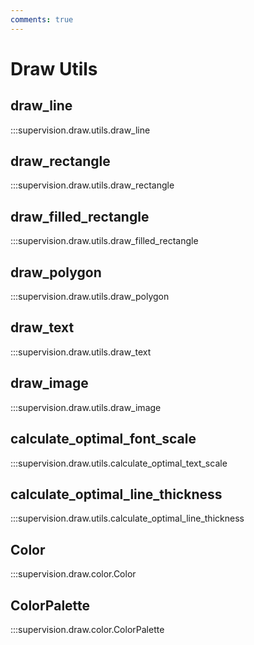 ```yaml
---
comments: true
---
```


# Draw Utils

<div class="md-typeset">
  <h2>draw_line</h2>
</div>

:::supervision.draw.utils.draw_line

<div class="md-typeset">
  <h2>draw_rectangle</h2>
</div>

:::supervision.draw.utils.draw_rectangle

<div class="md-typeset">
  <h2>draw_filled_rectangle</h2>
</div>

:::supervision.draw.utils.draw_filled_rectangle

<div class="md-typeset">
  <h2>draw_polygon</h2>
</div>

:::supervision.draw.utils.draw_polygon

<div class="md-typeset">
  <h2>draw_text</h2>
</div>

:::supervision.draw.utils.draw_text

<div class="md-typeset">
  <h2>draw_image</h2>
</div>

:::supervision.draw.utils.draw_image

<div class="md-typeset">
  <h2>calculate_optimal_font_scale</h2>
</div>

:::supervision.draw.utils.calculate_optimal_text_scale

<div class="md-typeset">
  <h2>calculate_optimal_line_thickness</h2>
</div>

:::supervision.draw.utils.calculate_optimal_line_thickness

<div class="md-typeset">
  <h2>Color</h2>
</div>

:::supervision.draw.color.Color

<div class="md-typeset">
  <h2>ColorPalette</h2>
</div>

:::supervision.draw.color.ColorPalette

